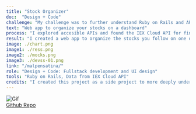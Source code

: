 ```yaml
---
title: "Stock Organizer"
doc:  "Design + Code"
challenge: "My challenge was to further understand Ruby on Rails and API integration"
text: "Web app to organize your stocks on a dashboard"
process: "I explored accesible APIs and found the IEX Cloud API for financial data which I integrated into the Rails application"
result: "I created a web app to organize the stocks you follow on one dashboard"
image: ./chart.png
image1: ./ress.png
image2: ./mocks.png
image3: ./devss-01.png
link: "/malpensatina/"
role: "Design + Code: Fullstack development and UI design"
tools: "Ruby on Rails, Data from IEX Cloud API"
credits: "I created this project as a side project to more deeply understand Rails and working with APIs"
---
```


![Gif](stock.gif)
<br>
[Github Repo](https://github.com/meghanmartin995/-stock_market "https://github.com/meghanmartin995/-stock_market")

